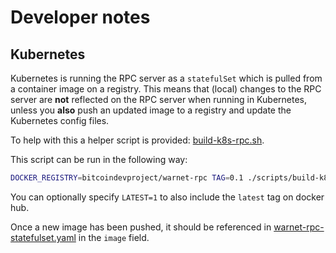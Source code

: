 # Developer notes

## Kubernetes

Kubernetes is running the RPC server as a `statefulSet` which is pulled from a
container image on a registry. This means that (local) changes to the RPC
server are **not** reflected on the RPC server when running in Kubernetes,
unless you **also** push an updated image to a registry and update the
Kubernetes config files.

To help with this a helper script is provided: [build-k8s-rpc.sh](../scripts/build-k8s-rpc.sh).

This script can be run in the following way:

```bash
DOCKER_REGISTRY=bitcoindevproject/warnet-rpc TAG=0.1 ./scripts/build-k8s-rpc.sh Dockerfile_rpc
```

You can optionally specify `LATEST=1` to also include the `latest` tag on docker hub.

Once a new image has been pushed, it should be referenced in [warnet-rpc-statefulset.yaml](../src/templates/warnet-rpc-statefulset.yaml) in the `image` field.
